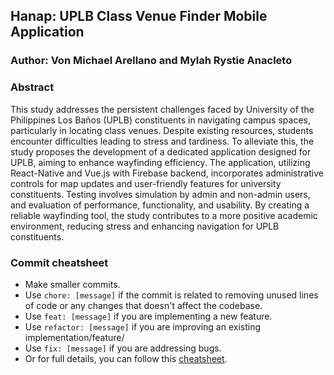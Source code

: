 ## Hanap: UPLB Class Venue Finder Mobile Application
### Author: Von Michael Arellano and Mylah Rystie Anacleto

### Abstract
This study addresses the persistent challenges faced by University of the Philippines Los Baños (UPLB) constituents in navigating campus spaces, particularly in locating class venues. Despite existing resources, students encounter difficulties leading to stress and tardiness. To alleviate this, the study proposes the development of a dedicated application designed for UPLB, aiming to enhance wayfinding efficiency. The application, utilizing React-Native and Vue.js with Firebase backend, incorporates administrative controls for map updates and user-friendly features for university constituents. Testing involves simulation by admin and non-admin users, and evaluation of performance, functionality, and usability. By creating a reliable wayfinding tool, the study contributes to a more positive academic environment, reducing stress and enhancing navigation for UPLB constituents.


### Commit cheatsheet
- Make smaller commits.
- Use ```chore: [message]``` if the commit is related to removing unused lines of code or any changes that doesn't affect the codebase.
- Use ```feat: [message]``` if you are implementing a new feature.
- Use ```refactor: [message]``` if you are improving an existing implementation/feature/
- Use ```fix: [message]``` if you are addressing bugs.
- Or for full details, you can follow this [cheatsheet](https://www.conventionalcommits.org/en/v1.0.0/).
